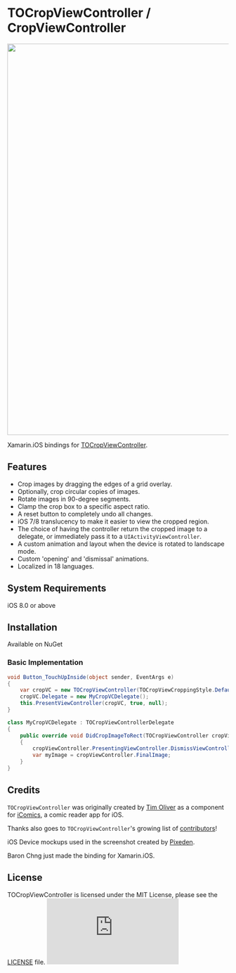 # TOCropViewController / CropViewController

<p align="center">
<img src="https://github.com/TimOliver/TOCropViewController/raw/master/screenshot.jpg" width="890" style="margin:0 auto" />
</p>

Xamarin.iOS bindings for [TOCropViewController](https://github.com/TimOliver/TOCropViewController).

## Features
* Crop images by dragging the edges of a grid overlay.
* Optionally, crop circular copies of images.
* Rotate images in 90-degree segments.
* Clamp the crop box to a specific aspect ratio.
* A reset button to completely undo all changes.
* iOS 7/8 translucency to make it easier to view the cropped region.
* The choice of having the controller return the cropped image to a delegate, or immediately pass it to a `UIActivityViewController`.
* A custom animation and layout when the device is rotated to landscape mode.
* Custom 'opening' and 'dismissal' animations.
* Localized in 18 languages.

## System Requirements
iOS 8.0 or above

## Installation

Available on NuGet

### Basic Implementation
```c#
void Button_TouchUpInside(object sender, EventArgs e)
{
	var cropVC = new TOCropViewController(TOCropViewCroppingStyle.Default, imageView.Image);
	cropVC.Delegate = new MyCropVCDelegate();
	this.PresentViewController(cropVC, true, null);
}

class MyCropVCDelegate : TOCropViewControllerDelegate
{
	public override void DidCropImageToRect(TOCropViewController cropViewController, CGRect cropRect, nint angle)
	{
		cropViewController.PresentingViewController.DismissViewController(true, null);
		var myImage = cropViewController.FinalImage;
	}
}
```

## Credits
`TOCropViewController` was originally created by [Tim Oliver](http://twitter.com/TimOliverAU) as a component for [iComics](http://icomics.co), a comic reader app for iOS.

Thanks also goes to `TOCropViewController`'s growing list of [contributors](https://github.com/TimOliver/TOCropViewController/graphs/contributors)!

iOS Device mockups used in the screenshot created by [Pixeden](http://www.pixeden.com).

Baron Chng just made the binding for Xamarin.iOS.

## License
TOCropViewController is licensed under the MIT License, please see the [LICENSE](LICENSE) file. ![analytics](https://ga-beacon.appspot.com/UA-5643664-16/TOCropViewController/README.md?pixel)
